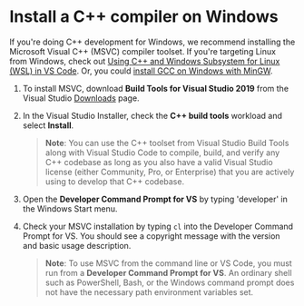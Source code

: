 <h1 data-loc-id="walkthrough.windows.install.compiler">Install a C++ compiler on Windows</h1>
<p data-loc-id="walkthrough.windows.text1">If you&#39;re doing C++ development for Windows, we recommend installing the Microsoft Visual C++ (MSVC) compiler toolset. If you&#39;re targeting Linux from Windows, check out <a href="https://code.visualstudio.com/docs/cpp/config-wsl" data-loc-id="walkthrough.windows.link.title1">Using C++ and Windows Subsystem for Linux (WSL) in VS Code</a>. Or, you could <a href="https://code.visualstudio.com/docs/cpp/config-mingw" data-loc-id="walkthrough.windows.link.title2">install GCC on Windows with MinGW</a>.</p>
<ol>
<li><p data-loc-id="walkthrough.windows.text2">To install MSVC, download <strong data-loc-id="walkthrough.windows.build.tools1">Build Tools for Visual Studio 2019</strong> from the Visual Studio <a href="https://visualstudio.microsoft.com/downloads/#build-tools-for-visual-studio-2019" data-loc-id="walkthrough.windows.link.downloads">Downloads</a> page. </p>
</li>
<li><p data-loc-id="walkthrough.windows.text3">In the Visual Studio Installer, check the <strong data-loc-id="walkthrough.windows.build.tools2">C++ build tools</strong> workload and select <strong data-loc-id="walkthrough.windows.link.install">Install</strong>.</p>
<blockquote>
<p><strong data-loc-id="walkthrough.windows.note1">Note</strong>: <span data-loc-id="walkthrough.windows.note1.text">You can use the C++ toolset from Visual Studio Build Tools along with Visual Studio Code to compile, build, and verify any C++ codebase as long as you also have a valid Visual Studio license (either Community, Pro, or Enterprise) that you are actively using to develop that C++ codebase.</span></p>
</blockquote>
</li>
<li><p data-loc-id="walkthrough.windows.open.command.prompt">Open the <strong data-loc-id="walkthrough.windows.command.prompt.name1">Developer Command Prompt for VS</strong> by typing &#39;developer&#39; in the Windows Start menu.</p>
</li>
<li><p data-loc-id="walkthrough.windows.check.install">Check your MSVC installation by typing <code>cl</code> into the Developer Command Prompt for VS. You should see a copyright message with the version and basic usage description.</p>
<blockquote>
<p><strong data-loc-id="walkthrough.windows.note2">Note</strong>: <span data-loc-id="walkthrough.windows.note2.text">To use MSVC from the command line or VS Code, you must run from a <strong data-loc-id="walkthrough.windows.command.prompt.name2">Developer Command Prompt for VS</strong>. An ordinary shell such as <span>PowerShell</span>, <span>Bash</span>, or the Windows command prompt does not have the necessary path environment variables set.</span></p>
</blockquote>
</li>
</ol>
